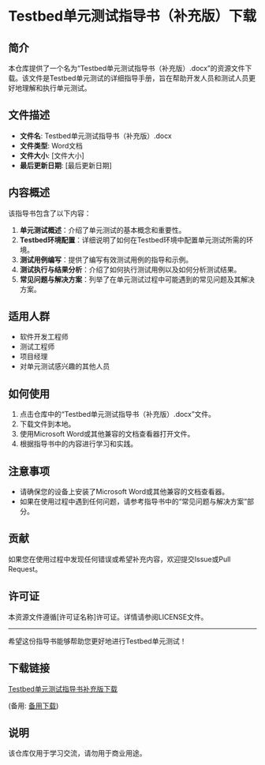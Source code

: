 # Testbed单元测试指导书（补充版）下载

## 简介

本仓库提供了一个名为“Testbed单元测试指导书（补充版）.docx”的资源文件下载。该文件是Testbed单元测试的详细指导手册，旨在帮助开发人员和测试人员更好地理解和执行单元测试。

## 文件描述

- **文件名**: Testbed单元测试指导书（补充版）.docx
- **文件类型**: Word文档
- **文件大小**: [文件大小]
- **最后更新日期**: [最后更新日期]

## 内容概述

该指导书包含了以下内容：

1. **单元测试概述**：介绍了单元测试的基本概念和重要性。
2. **Testbed环境配置**：详细说明了如何在Testbed环境中配置单元测试所需的环境。
3. **测试用例编写**：提供了编写有效测试用例的指导和示例。
4. **测试执行与结果分析**：介绍了如何执行测试用例以及如何分析测试结果。
5. **常见问题与解决方案**：列举了在单元测试过程中可能遇到的常见问题及其解决方案。

## 适用人群

- 软件开发工程师
- 测试工程师
- 项目经理
- 对单元测试感兴趣的其他人员

## 如何使用

1. 点击仓库中的“Testbed单元测试指导书（补充版）.docx”文件。
2. 下载文件到本地。
3. 使用Microsoft Word或其他兼容的文档查看器打开文件。
4. 根据指导书中的内容进行学习和实践。

## 注意事项

- 请确保您的设备上安装了Microsoft Word或其他兼容的文档查看器。
- 如果在使用过程中遇到任何问题，请参考指导书中的“常见问题与解决方案”部分。

## 贡献

如果您在使用过程中发现任何错误或希望补充内容，欢迎提交Issue或Pull Request。

## 许可证

本资源文件遵循[许可证名称]许可证。详情请参阅LICENSE文件。

---

希望这份指导书能够帮助您更好地进行Testbed单元测试！

## 下载链接
[Testbed单元测试指导书补充版下载](https://pan.quark.cn/s/0fe0160e403d) 

(备用: [备用下载](https://pan.baidu.com/s/1eU9_g-x_2DVW93l5JWaUaw?pwd=1234))

## 说明

该仓库仅用于学习交流，请勿用于商业用途。
